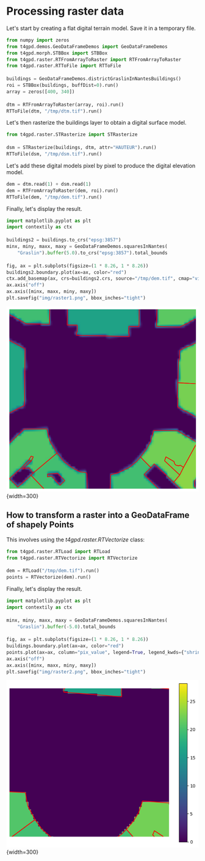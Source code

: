 # Processing raster data

Let's start by creating a flat digital terrain model. Save it in a temporary file.

```python
from numpy import zeros
from t4gpd.demos.GeoDataFrameDemos import GeoDataFrameDemos
from t4gpd.morph.STBBox import STBBox
from t4gpd.raster.RTFromArrayToRaster import RTFromArrayToRaster
from t4gpd.raster.RTToFile import RTToFile

buildings = GeoDataFrameDemos.districtGraslinInNantesBuildings()
roi = STBBox(buildings, buffDist=0).run()
array = zeros([400, 340])

dtm = RTFromArrayToRaster(array, roi).run()
RTToFile(dtm, "/tmp/dtm.tif").run()
```

Let's then rasterize the buildings layer to obtain a digital surface model.

```python
from t4gpd.raster.STRasterize import STRasterize

dsm = STRasterize(buildings, dtm, attr="HAUTEUR").run()
RTToFile(dsm, "/tmp/dsm.tif").run()
```

Let's add these digital models pixel by pixel to produce the digital elevation model.

```python
dem = dtm.read(1) + dsm.read(1)
dem = RTFromArrayToRaster(dem, roi).run()
RTToFile(dem, "/tmp/dem.tif").run()
```

Finally, let's display the result.

```python
import matplotlib.pyplot as plt
import contextily as ctx

buildings2 = buildings.to_crs("epsg:3857")
minx, miny, maxx, maxy = GeoDataFrameDemos.squaresInNantes(
    "Graslin").buffer(5.0).to_crs("epsg:3857").total_bounds

fig, ax = plt.subplots(figsize=(1 * 8.26, 1 * 8.26))
buildings2.boundary.plot(ax=ax, color="red")
ctx.add_basemap(ax, crs=buildings2.crs, source="/tmp/dem.tif", cmap="viridis")
ax.axis("off")
ax.axis([minx, maxx, miny, maxy])
plt.savefig("img/raster1.png", bbox_inches="tight")
```

![raster1](img/raster1.png){width=300}

## How to transform a raster into a GeoDataFrame of shapely Points

This involves using the *t4gpd.raster.RTVectorize* class:

```python
from t4gpd.raster.RTLoad import RTLoad
from t4gpd.raster.RTVectorize import RTVectorize

dem = RTLoad("/tmp/dem.tif").run()
points = RTVectorize(dem).run()
```

Finally, let's display the result.

```python
import matplotlib.pyplot as plt
import contextily as ctx

minx, miny, maxx, maxy = GeoDataFrameDemos.squaresInNantes(
    "Graslin").buffer(-5.0).total_bounds

fig, ax = plt.subplots(figsize=(1 * 8.26, 1 * 8.26))
buildings.boundary.plot(ax=ax, color="red")
points.plot(ax=ax, column="pix_value", legend=True, legend_kwds={"shrink": 0.8})
ax.axis("off")
ax.axis([minx, maxx, miny, maxy])
plt.savefig("img/raster2.png", bbox_inches="tight")
```

![raster2](img/raster2.png){width=300}
